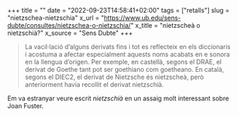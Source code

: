 +++
title = ""
date = "2022-09-23T14:58:41+02:00"
tags = ["retalls"]
slug = "nietzschea-nietzschia"
x_url = "https://www.ub.edu/sens-dubte/consultes/nietzschea-o-nietzschia/"
x_title = "nietzscheà o nietzschià?"
x_source = "Sens Dubte"
+++


> La vacil·lació d’alguns derivats fins i tot es reflecteix en els diccionaris i acostuma a afectar especialment aquests noms acabats en e sonora en la llengua d’origen. Per exemple, en castellà, segons el DRAE, el derivat de Goethe tant pot ser goethiano com goetheano. En català, segons el DIEC2, el derivat de Nietzsche és nietzscheà, però anteriorment havia recollit el derivat nietzschià.

Em va estranyar veure escrit *nietzschià* en un assaig molt interessant sobre Joan Fuster.

